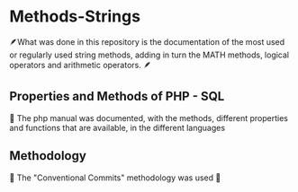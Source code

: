 # Methods-Strings
🪶What was done in this repository is the documentation of the most used or regularly used string methods, adding in turn the MATH methods, logical operators and arithmetic operators. 🪶

## Properties and Methods of PHP - SQL
📖 The php manual was documented, with the methods, different properties and functions that are available, in the different languages


## Methodology 
📖 The "Conventional Commits" methodology was used 📖

